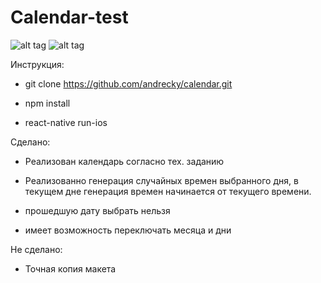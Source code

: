 # Calendar-test
![alt tag](https://scontent-waw1-1.cdninstagram.com/v/t51.2885-15/e15/s480x480/95953210_535330227353784_885224659344490984_n.jpg?_nc_ht=scontent-waw1-1.cdninstagram.com&_nc_cat=100&_nc_ohc=3vr75L9l-c0AX_gLBnS&oh=9e23312a3aec418d49af3ff188adc558&oe=5EDF1055&ig_cache_key=MjMwMzgxOTAzNzQwMTcyNTI2MQ%3D%3D.2)
![alt tag](https://scontent-waw1-1.cdninstagram.com/v/t51.2885-15/e15/p480x480/95801872_283216192693529_3920317934880727034_n.jpg?_nc_ht=scontent-waw1-1.cdninstagram.com&_nc_cat=105&_nc_ohc=f_4i8rJzWRYAX-QIWTL&_nc_tp=4&oh=f37473ae28763d34bf56e05414c376f7&oe=5EDF2B0E&ig_cache_key=MjMwMzgyMjAyOTAwNjAyNjA0NQ%3D%3D.2)


 Инструкция:
- git clone https://github.com/andrecky/calendar.git

- npm install

- react-native run-ios

Сделано: 
- Реализован календарь согласно тех. заданию

- Реализованно генерация случайных времен выбранного дня, в текущем дне генерация времен начинается от текущего времени.

- прошедшую дату выбрать нельзя

- имеет возможность переключать месяца и дни


Не сделано: 

- Точная копия макета
